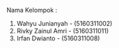 Nama Kelompok :
1.  Wahyu Junianyah - (5160311002)
2. Rivky Zainul  Amri - (5160311011)
3. Irfan Dwianto - (5160311008)
